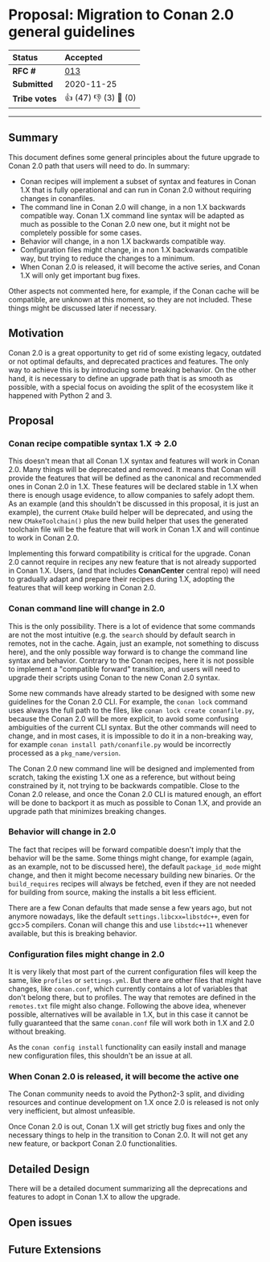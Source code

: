 # Proposal: Migration to Conan 2.0 general guidelines

| **Status**        | **Accepted**                                      |
|:------------------|:--------------------------------------------------|
| **RFC #**         | [013](https://github.com/conan-io/tribe/pull/13)  |
| **Submitted**     | 2020-11-25                                        |
| **Tribe votes**   | :thumbsup: (47) :thumbsdown: (3) :eyes: (0)       |

---

## Summary
This document defines some general principles about the future upgrade to Conan 2.0 path that users will need to do.
In summary:
- Conan recipes will implement a subset of syntax and features in Conan 1.X that is fully operational and can run in Conan 2.0 without requiring changes in conanfiles.
- The command line in Conan 2.0 will change, in a non 1.X backwards compatible way. Conan 1.X command line syntax will be adapted as much as possible to the Conan 2.0 new one, but it might not be completely possible for some cases.
- Behavior will change, in a non 1.X backwards compatible way.
- Configuration files might change, in a non 1.X backwards compatible way, but trying to reduce the changes to a minimum.
- When Conan 2.0 is released, it will become the active series, and Conan 1.X will only get important bug fixes.

Other aspects not commented here, for example, if the Conan cache will be compatible, are unknown at this moment, so they are not included. These things might be discussed later if necessary.


## Motivation
Conan 2.0 is a great opportunity to get rid of some existing legacy, outdated or not optimal defaults, and deprecated practices
and features. The only way to achieve this is by introducing some breaking behavior. On the other hand, it is necessary to
define an upgrade path that is as smooth as possible, with a special focus on avoiding the split of the ecosystem like it happened
with Python 2 and 3.


## Proposal

### Conan recipe compatible syntax 1.X => 2.0

This doesn't mean that all Conan 1.X syntax and features will work in Conan 2.0. Many things will be deprecated and removed.
It means that Conan will provide the features that will be defined as the canonical and recommended ones in Conan 2.0 in 1.X.
These features will be declared stable in 1.X when there is enough usage evidence, to allow companies to safely adopt them.
As an example (and this shouldn't be discussed in this proposal, it is just an example), the current ``CMake`` build helper will be
deprecated, and using the new ``CMakeToolchain()`` plus the new build helper that uses the generated toolchain file will be the
feature that will work in Conan 1.X and will continue to work in Conan 2.0.

Implementing this forward compatibility is critical for the upgrade. Conan 2.0 cannot require in recipes any new feature
that is not already supported in Conan 1.X. Users, (and that includes **ConanCenter** central repo) will need to gradually adapt
and prepare their recipes during 1.X, adopting the features that will keep working in Conan 2.0.

### Conan command line will change in 2.0

This is the only possibility. There is a lot of evidence that some commands are not the most intuitive (e.g. the ``search`` should
by default search in remotes, not in the cache. Again, just an example, not something to discuss here), and the only possible way
forward is to change the command line syntax and behavior. Contrary to the Conan recipes, here it is not possible to implement
a "compatible forward" transition, and users will need to upgrade their scripts using Conan to the new Conan 2.0 syntax.

Some new commands have already started to be designed with some new guidelines for the Conan 2.0 CLI. For example, the ``conan lock``
command uses always the full path to the files, like ``conan lock create conanfile.py``, because the Conan 2.0 will be more explicit,
to avoid some confusing ambiguities of the current CLI syntax. But the other commands will need to change, and in most cases, it is
impossible to do it in a non-breaking way, for example ``conan install path/conanfile.py`` would be incorrectly processed as a ``pkg_name/version``.

The Conan 2.0 new command line will be designed and implemented from scratch, taking the existing 1.X one as a reference, but without being constrained by it, not trying to be backwards compatible. Close to the Conan 2.0
release, and once the Conan 2.0 CLI is matured enough, an effort will be done to backport it as much as possible to Conan 1.X, and provide an upgrade path that minimizes breaking changes.

### Behavior will change in 2.0

The fact that recipes will be forward compatible doesn't imply that the behavior will be the same. Some things might change,
for example (again, as an example, not to be discussed here), the default ``package_id_mode`` might change, and then it might become necessary
building new binaries. Or the ``build_requires`` recipes will always be fetched, even if they are not needed for building from source,
making the installs a bit less efficient.

There are a few Conan defaults that made sense a few years ago, but not anymore nowadays, like the default ``settings.libcxx=libstdc++``, even
for gcc>5 compilers. Conan will change this and use ``libstdc++11`` whenever available, but this is breaking behavior.

### Configuration files might change in 2.0

It is very likely that most part of the current configuration files will keep the same, like ``profiles`` or ``settings.yml``.
But there are other files that might have changes, like ``conan.conf``, which currently contains a lot of variables that don't
belong there, but to profiles. The way that remotes are defined in the ``remotes.txt`` file might also change.
Following the above idea, whenever possible, alternatives will be available in 1.X, but in this case it cannot be fully guaranteed that
the same ``conan.conf`` file will work both in 1.X and 2.0 without breaking.

As the ``conan config install`` functionality can easily install and manage new configuration files, this shouldn't be an issue at all.


### When Conan 2.0 is released, it will become the active one

The Conan community needs to avoid the Python2-3 split, and dividing resources and continue development on 1.X once 2.0 is released
is not only very inefficient, but almost unfeasible.

Once Conan 2.0 is out, Conan 1.X will get strictly bug fixes and only the necessary things to help in the transition to Conan 2.0.
It will not get any new feature, or backport Conan 2.0 functionalities.


## Detailed Design
There will be a detailed document summarizing all the deprecations and features to adopt in Conan 1.X to allow the upgrade.


## Open issues


## Future Extensions
